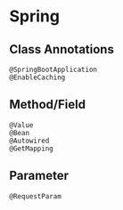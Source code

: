 # Spring

## Class Annotations

```
@SpringBootApplication
@EnableCaching
```

## Method/Field

```
@Value
@Bean
@Autowired
@GetMapping
```

## Parameter
```
@RequestParam
```
